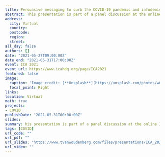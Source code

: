 ```yaml
---
title: Persuasive messaging to curb the COVID-19 pandemic and infodemic: questions and lessons from around the globe
abstract: This presentation is part of a panel discussion at the online ICA 2021
address:
  city: Virtual
  country: 
  postcode: 
  region: 
  street:
all_day: false
authors: []
date: "2021-05-27T09:00:00Z"
date_end: "2021-05-31T17:00:00Z"
event: ICA 2021
event_url: https://www.icahdq.org/page/ICA2021
featured: false
image:
  caption: 'Image credit: [**Unsplash**](https://unsplash.com/photos/w6MH1jsZdMg)'
  focal_point: Right
links:
location: Virtual
math: true
projects:
- COVID
publishDate: "2021-05-31T00:00:00Z"
slides: 
summary: his presentation is part of a panel discussion at the online ICA 2021
tags: [COVID]
url_code: ""
url_pdf: ""
url_slides: "https://www.tvanwoudenberg.com/files/presentations/ICA_2021.pdf"
url_video: ""
---
```

